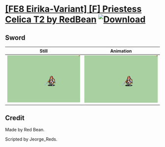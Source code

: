 # [\[FE8 Eirika-Variant\] \[F\] Priestess Celica T2 by RedBean](./) [![Download](https://img.shields.io/badge/Download--red?style=social&logo=github)](https://minhaskamal.github.io/DownGit/#/home?url=https://github.com/Klokinator/FE-Repo/tree/main/Battle%20Animations%2FLords%20-%20Vanilla%20and%20Custom%2F%5BFE8%20Eirika-Variant%5D%20%5BF%5D%20Priestess%20Celica%20T2%20by%20RedBean%2F1.%20Sword%20(T2%20Thunder%201))

## Sword

| Still | Animation |
| :---: | :-------: |
| ![Sword still](./Sword_000.png) | ![Sword](./Sword.gif) |

## Credit

Made by Red Bean.

Scripted by Jeorge_Reds.
